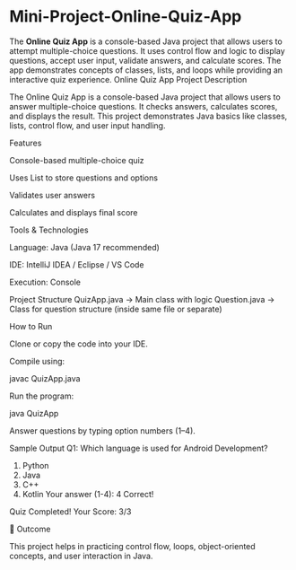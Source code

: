 # Mini-Project-Online-Quiz-App
The **Online Quiz App** is a console-based Java project that allows users to attempt multiple-choice questions. It uses control flow and logic to display questions, accept user input, validate answers, and calculate scores. The app demonstrates concepts of classes, lists, and loops while providing an interactive quiz experience.
Online Quiz App 
 Project Description

The Online Quiz App is a console-based Java project that allows users to answer multiple-choice questions. It checks answers, calculates scores, and displays the result. This project demonstrates Java basics like classes, lists, control flow, and user input handling.

 Features

Console-based multiple-choice quiz

Uses List to store questions and options

Validates user answers

Calculates and displays final score

 Tools & Technologies

Language: Java (Java 17 recommended)

IDE: IntelliJ IDEA / Eclipse / VS Code

Execution: Console

 Project Structure
QuizApp.java    → Main class with logic
Question.java   → Class for question structure (inside same file or separate)

 How to Run

Clone or copy the code into your IDE.

Compile using:

javac QuizApp.java


Run the program:

java QuizApp


Answer questions by typing option numbers (1–4).

 Sample Output
Q1: Which language is used for Android Development?
1. Python
2. Java
3. C++
4. Kotlin
Your answer (1-4): 4
 Correct!

 Quiz Completed!
Your Score: 3/3

🎯 Outcome

This project helps in practicing control flow, loops, object-oriented concepts, and user interaction in Java.
